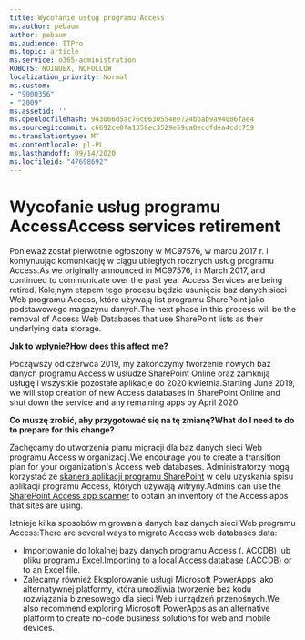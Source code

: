 ```yaml
---
title: Wycofanie usług programu Access
ms.author: pebaum
author: pebaum
ms.audience: ITPro
ms.topic: article
ms.service: o365-administration
ROBOTS: NOINDEX, NOFOLLOW
localization_priority: Normal
ms.custom:
- "9000356"
- "2009"
ms.assetid: ''
ms.openlocfilehash: 943066d5ac76c0630554ee724bbab9a94086fae4
ms.sourcegitcommit: c6692ce0fa1358ec3529e59ca0ecdfdea4cdc759
ms.translationtype: MT
ms.contentlocale: pl-PL
ms.lasthandoff: 09/14/2020
ms.locfileid: "47698692"
---
```

# <a name="access-services-retirement"></a><span data-ttu-id="80e7d-102">Wycofanie usług programu Access</span><span class="sxs-lookup"><span data-stu-id="80e7d-102">Access services retirement</span></span>

<span data-ttu-id="80e7d-103">Ponieważ został pierwotnie ogłoszony w MC97576, w marcu 2017 r. i kontynuując komunikację w ciągu ubiegłych rocznych usług programu Access.</span><span class="sxs-lookup"><span data-stu-id="80e7d-103">As we originally announced in MC97576, in March 2017, and continued to communicate over the past year Access Services are being retired.</span></span> <span data-ttu-id="80e7d-104">Kolejnym etapem tego procesu będzie usunięcie baz danych sieci Web programu Access, które używają list programu SharePoint jako podstawowego magazynu danych.</span><span class="sxs-lookup"><span data-stu-id="80e7d-104">The next phase in this process will be the removal of Access Web Databases that use SharePoint lists as their underlying data storage.</span></span>

<span data-ttu-id="80e7d-105">**Jak to wpłynie?**</span><span class="sxs-lookup"><span data-stu-id="80e7d-105">**How does this affect me?**</span></span>

<span data-ttu-id="80e7d-106">Począwszy od czerwca 2019, my zakończymy tworzenie nowych baz danych programu Access w usłudze SharePoint Online oraz zamkniją usługę i wszystkie pozostałe aplikacje do 2020 kwietnia.</span><span class="sxs-lookup"><span data-stu-id="80e7d-106">Starting June 2019, we will stop creation of new Access databases in SharePoint Online and shut down the service and any remaining apps by April 2020.</span></span>

<span data-ttu-id="80e7d-107">**Co muszę zrobić, aby przygotować się na tę zmianę?**</span><span class="sxs-lookup"><span data-stu-id="80e7d-107">**What do I need to do to prepare for this change?**</span></span>

<span data-ttu-id="80e7d-108">Zachęcamy do utworzenia planu migracji dla baz danych sieci Web programu Access w organizacji.</span><span class="sxs-lookup"><span data-stu-id="80e7d-108">We encourage you to create a transition plan for your organization's Access web databases.</span></span> <span data-ttu-id="80e7d-109">Administratorzy mogą korzystać ze [skanera aplikacji programu SharePoint](https://github.com/SharePoint/PnP-Tools/tree/master/Solutions/SharePoint.AccessApp.Scanner) w celu uzyskania spisu aplikacji programu Access, których używają witryny.</span><span class="sxs-lookup"><span data-stu-id="80e7d-109">Admins can use the [SharePoint Access app scanner](https://github.com/SharePoint/PnP-Tools/tree/master/Solutions/SharePoint.AccessApp.Scanner) to obtain an inventory of the Access apps that sites are using.</span></span>

<span data-ttu-id="80e7d-110">Istnieje kilka sposobów migrowania danych baz danych sieci Web programu Access:</span><span class="sxs-lookup"><span data-stu-id="80e7d-110">There are several ways to migrate Access web databases data:</span></span>

- <span data-ttu-id="80e7d-111">Importowanie do lokalnej bazy danych programu Access (. ACCDB) lub pliku programu Excel.</span><span class="sxs-lookup"><span data-stu-id="80e7d-111">Importing to a local Access database (.ACCDB) or to an Excel file.</span></span>
- <span data-ttu-id="80e7d-112">Zalecamy również Eksplorowanie usługi Microsoft PowerApps jako alternatywnej platformy, która umożliwia tworzenie bez kodu rozwiązania biznesowego dla sieci Web i urządzeń przenośnych.</span><span class="sxs-lookup"><span data-stu-id="80e7d-112">We also recommend exploring Microsoft PowerApps as an alternative platform to create no-code business solutions for web and mobile devices.</span></span>
